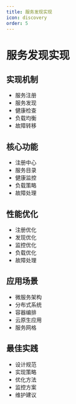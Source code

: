 ```yaml
---
title: 服务发现实现
icon: discovery
order: 5
---
```


# 服务发现实现

## 实现机制
- 服务注册
- 服务发现
- 健康检查
- 负载均衡
- 故障转移

## 核心功能
- 注册中心
- 服务目录
- 健康监控
- 负载策略
- 故障处理

## 性能优化
- 注册优化
- 发现优化
- 监控优化
- 负载优化
- 故障处理

## 应用场景
- 微服务架构
- 分布式系统
- 容器编排
- 云原生应用
- 服务网格

## 最佳实践
- 设计规范
- 实现策略
- 优化方法
- 监控方案
- 维护建议
